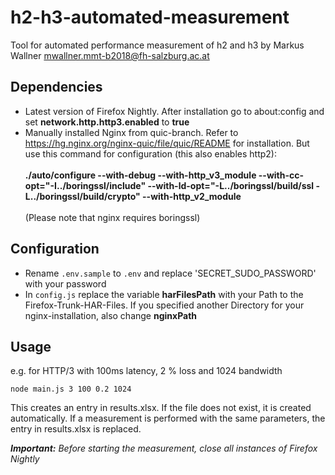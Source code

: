 # h2-h3-automated-measurement
Tool for automated performance measurement of h2 and h3 by Markus Wallner <mwallner.mmt-b2018@fh-salzburg.ac.at>

## Dependencies
* Latest version of Firefox Nightly. After installation go to about:config and set __network.http.http3.enabled__ to __true__
* Manually installed Nginx from quic-branch. Refer to https://hg.nginx.org/nginx-quic/file/quic/README for installation. But use this command for configuration (this also enables http2):<br/><br/>
  __./auto/configure --with-debug --with-http_v3_module --with-cc-opt="-I../boringssl/include" --with-ld-opt="-L../boringssl/build/ssl -L../boringssl/build/crypto" --with-http_v2_module__ <br/><br/>(Please note that nginx requires boringssl)

## Configuration
* Rename ``.env.sample`` to ``.env`` and replace 'SECRET_SUDO_PASSWORD' with your password
* In ``config.js`` replace the variable __harFilesPath__ with your Path to the Firefox-Trunk-HAR-Files. If you specified another Directory for your nginx-installation, also change __nginxPath__

## Usage
e.g. for HTTP/3 with 100ms latency, 2 % loss and 1024 bandwidth

``node main.js 3 100 0.2 1024``

This creates an entry in results.xlsx. If the file does not exist, it is created automatically. If a measurement is performed with the same parameters, the entry in results.xlsx is replaced.

___Important:__ Before starting the measurement, close all instances of Firefox Nightly_